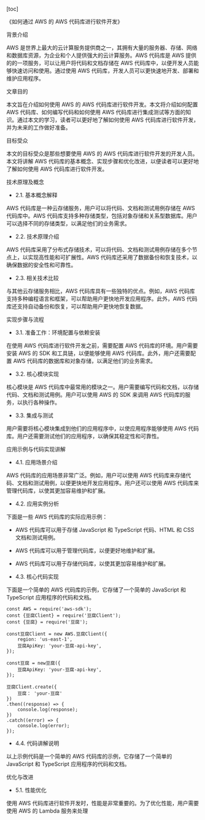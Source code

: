 
[toc]                    
                
                
《如何通过 AWS 的 AWS 代码库进行软件开发》

背景介绍

AWS 是世界上最大的云计算服务提供商之一，其拥有大量的服务器、存储、网络和数据库资源，为企业和个人提供强大的云计算服务。AWS 代码库是 AWS 提供的的一项服务，可以让用户将代码和文档存储在 AWS 代码库中，以便开发人员能够快速访问和使用。通过使用 AWS 代码库，开发人员可以更快速地开发、部署和维护应用程序。

文章目的

本文旨在介绍如何使用 AWS 的 AWS 代码库进行软件开发。本文将介绍如何配置 AWS 代码库、如何编写代码和如何使用 AWS 代码库进行集成测试等方面的知识。通过本文的学习，读者可以更好地了解如何使用 AWS 代码库进行软件开发，并为未来的工作做好准备。

目标受众

本文的目标受众是那些想要使用 AWS 的 AWS 代码库进行软件开发的开发人员。本文将讲解 AWS 代码库的基本概念、实现步骤和优化改进，以便读者可以更好地了解如何使用 AWS 代码库进行软件开发。

技术原理及概念

- 2.1. 基本概念解释

AWS 代码库是一种云存储服务，用户可以将代码、文档和测试用例存储在 AWS 代码库中。AWS 代码库支持多种存储类型，包括对象存储和关系型数据库。用户可以选择不同的存储类型，以满足他们的业务需求。

- 2.2. 技术原理介绍

AWS 代码库采用了分布式存储技术，可以将代码、文档和测试用例存储在多个节点上，以实现高性能和可扩展性。AWS 代码库还采用了数据备份和恢复技术，以确保数据的安全性和可靠性。

- 2.3. 相关技术比较

与其他云存储服务相比，AWS 代码库具有一些独特的优点。例如，AWS 代码库支持多种编程语言和框架，可以帮助用户更快地开发应用程序。此外，AWS 代码库还支持自动备份和恢复，可以帮助用户更快地恢复数据。

实现步骤与流程

- 3.1. 准备工作：环境配置与依赖安装

在使用 AWS 代码库进行软件开发之前，需要配置 AWS 代码库的环境。用户需要安装 AWS 的 SDK 和工具链，以便能够使用 AWS 代码库。此外，用户还需要配置 AWS 代码库的数据库和对象存储，以满足他们的业务需求。

- 3.2. 核心模块实现

核心模块是 AWS 代码库中最常用的模块之一。用户需要编写代码和文档，以存储代码、文档和测试用例。用户可以使用 AWS 的 SDK 来调用 AWS 代码库的服务，以执行各种操作。

- 3.3. 集成与测试

用户需要将核心模块集成到他们的应用程序中，以使应用程序能够使用 AWS 代码库。用户还需要测试他们的应用程序，以确保其稳定性和可靠性。

应用示例与代码实现讲解

- 4.1. 应用场景介绍

AWS 代码库的应用场景非常广泛。例如，用户可以使用 AWS 代码库来存储代码、文档和测试用例，以便更快地开发应用程序。用户还可以使用 AWS 代码库来管理代码库，以使其更加容易维护和扩展。

- 4.2. 应用实例分析

下面是一些 AWS 代码库的实际应用示例：

- AWS 代码库可以用于存储 JavaScript 和 TypeScript 代码、HTML 和 CSS 文档和测试用例。
- AWS 代码库可以用于管理代码库，以便更好地维护和扩展。
- AWS 代码库可以用于存储代码库，以使其更加容易维护和扩展。

- 4.3. 核心代码实现

下面是一个简单的 AWS 代码库的示例，它存储了一个简单的 JavaScript 和 TypeScript 应用程序的代码和文档。

```
const AWS = require('aws-sdk');
const {豆腐Client} = require('豆腐Client');
const {豆腐} = require('豆腐');

const豆腐Client = new AWS.豆腐Client({
    region: 'us-east-1',
    豆腐ApiKey: 'your-豆腐-api-key',
});

const豆腐 = new豆腐({
    豆腐ApiKey: 'your-豆腐-api-key',
});

豆腐Client.create({
    豆腐： 'your-豆腐'
})
.then((response) => {
    console.log(response);
})
.catch((error) => {
    console.log(error);
});
```

- 4.4. 代码讲解说明

以上示例代码是一个简单的 AWS 代码库的示例，它存储了一个简单的 JavaScript 和 TypeScript 应用程序的代码和文档。

优化与改进

- 5.1. 性能优化

使用 AWS 代码库进行软件开发时，性能是非常重要的。为了优化性能，用户需要使用 AWS 的 Lambda 服务来处理

